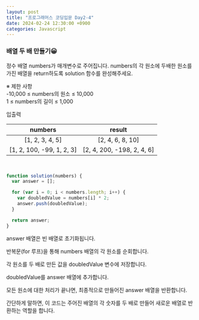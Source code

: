 ```yaml
---
layout: post
title: "프로그래머스 코딩입문 Day2-4"
date: 2024-02-24 12:30:00 +0900
categories: Javascript
---
```


### 배열 두 배 만들기😀

정수 배열 numbers가 매개변수로 주어집니다. numbers의 각 원소에 두배한 원소를 가진 배열을 return하도록 solution 함수를 완성해주세요.<br>

※ 제한 사항<br>
-10,000 ≤ numbers의 원소 ≤ 10,000<br>
1 ≤ numbers의 길이 ≤ 1,000<br>

입출력 <br>

|          numbers          |           result           |
| :-----------------------: | :------------------------: |
|      [1, 2, 3, 4, 5]      |      [2, 4, 6, 8, 10]      |
| [1, 2, 100, -99, 1, 2, 3] | [2, 4, 200, -198, 2, 4, 6] |

<br>

```javascript
function solution(numbers) {
  var answer = [];

  for (var i = 0; i < numbers.length; i++) {
    var doubledValue = numbers[i] * 2;
    answer.push(doubledValue);
  }

  return answer;
}
```

answer 배열은 빈 배열로 초기화됩니다.<br>

반복문(for 루프)을 통해 numbers 배열의 각 원소를 순회합니다.<br>

각 원소를 두 배로 만든 값을 doubledValue 변수에 저장합니다.<br>

doubledValue를 answer 배열에 추가합니다.<br>

모든 원소에 대한 처리가 끝나면, 최종적으로 만들어진 answer 배열을 반환합니다.<br>

간단하게 말하면, 이 코드는 주어진 배열의 각 숫자를 두 배로 만들어 새로운 배열로 반환하는 역할을 합니다.<br>
